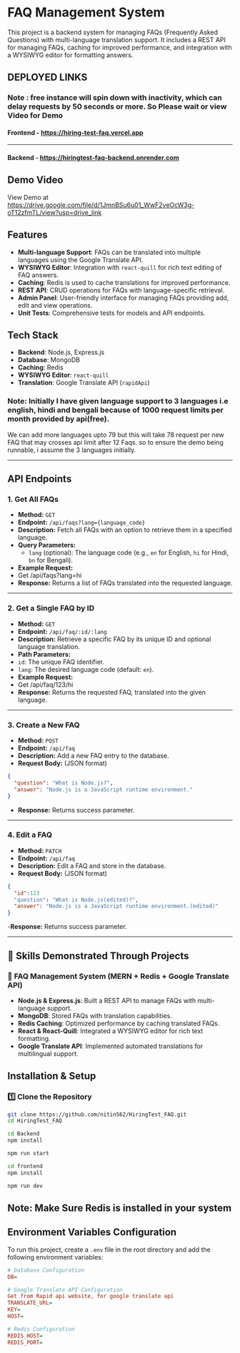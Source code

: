 # FAQ Management System

This project is a backend system for managing FAQs (Frequently Asked Questions) with multi-language translation support. It includes a REST API for managing FAQs, caching for improved performance, and integration with a WYSIWYG editor for formatting answers.

## DEPLOYED LINKS 
### Note : free instance will spin down with inactivity, which can delay requests by 50 seconds or more. So Please wait or view Video for Demo


#### Frontend - https://hiring-test-faq.vercel.app
---
#### Backend - https://hiringtest-faq-backend.onrender.com

## Demo Video

View Demo at https://drive.google.com/file/d/1JmnBSu6u01_WwF2veOcW3g-oT12zfmTL/view?usp=drive_link

## Features

- **Multi-language Support**: FAQs can be translated into multiple languages using the Google Translate API.
- **WYSIWYG Editor**: Integration with `react-quill` for rich text editing of FAQ answers.
- **Caching**: Redis is used to cache translations for improved performance.
- **REST API**: CRUD operations for FAQs with language-specific retrieval.
- **Admin Panel**: User-friendly interface for managing FAQs providing add, edit and view operations.
- **Unit Tests**: Comprehensive tests for models and API endpoints.

## Tech Stack

- **Backend**: Node.js, Express.js
- **Database**: MongoDB
- **Caching**: Redis
- **WYSIWYG Editor**: `react-quill`
- **Translation**: Google Translate API (`rapidApi`)

### Note: Initially I have given language support to 3 languages i.e english, hindi and bengali because of 1000 request limits per month provided by api(free).
We can add more languages upto 79 but this will take 78 request per new FAQ that may crosses api limit after 12 Faqs. so to ensure the demo being runnable, i assume the 3 languages initially.

---

## API Endpoints

### 1. **Get All FAQs**
- **Method:** `GET`
- **Endpoint:** `/api/faqs?lang={language_code}`
- **Description:** Fetch all FAQs with an option to retrieve them in a specified language.
- **Query Parameters:**
  - `lang` (optional): The language code (e.g., `en` for English, `hi` for Hindi, `bn` for Bengali).
- **Example Request:**
- Get /api/faqs?lang=hi
- **Response:** Returns a list of FAQs translated into the requested language.

---

### 2. **Get a Single FAQ by ID**
- **Method:** `GET`
- **Endpoint:** `/api/faq/:id/:lang`
- **Description:** Retrieve a specific FAQ by its unique ID and optional language translation.
- **Path Parameters:**
- `id`: The unique FAQ identifier.
- `lang`: The desired language code (default: `en`).
- **Example Request:**  
- Get /api/faq/123/hi
- **Response:** Returns the requested FAQ, translated into the given language.

---

### 3. **Create a New FAQ**
- **Method:** `POST`
- **Endpoint:** `/api/faq`
- **Description:** Add a new FAQ entry to the database.
- **Request Body:** (JSON format)
```json
{
  "question": "What is Node.js?",
  "answer": "Node.js is a JavaScript runtime environment."
}
```
- **Response:** Returns success parameter.

---

### 4. **Edit a FAQ**
- **Method:** `PATCH`
- **Endpoint:** `/api/faq`
- **Description:** Edit a FAQ and store in the database.
- **Request Body:** (JSON format)
```json
{
  "id":123
  "question": "What is Node.js(edited)?",
  "answer": "Node.js is a JavaScript runtime environment.(edited)"
}
```
-**Response:** Returns success parameter.

---

## 🚀 Skills Demonstrated Through Projects

### 🔹 **FAQ Management System (MERN + Redis + Google Translate API)**
- **Node.js & Express.js**: Built a REST API to manage FAQs with multi-language support.  
- **MongoDB**: Stored FAQs with translation capabilities.  
- **Redis Caching**: Optimized performance by caching translated FAQs.  
- **React & React-Quill**: Integrated a WYSIWYG editor for rich text formatting.  
- **Google Translate API**: Implemented automated translations for multilingual support.  

## Installation & Setup
### 1️⃣ Clone the Repository
```bash
git clone https://github.com/nitin562/HiringTest_FAQ.git
cd HiringTest_FAQ
```
```bash
cd Backend
npm install
```
```bash
npm run start
```
```bash
cd frontend
npm install
```
```bash
npm run dev
```
## Note: Make Sure Redis is installed in your system

## Environment Variables Configuration

To run this project, create a `.env` file in the root directory and add the following environment variables:

```ini
# Database Configuration
DB=

# Google Translate API Configuration
Get from Rapid api website, for google translate api
TRANSLATE_URL=
KEY=
HOST=

# Redis Configuration
REDIS_HOST=
REDIS_PORT=

```
